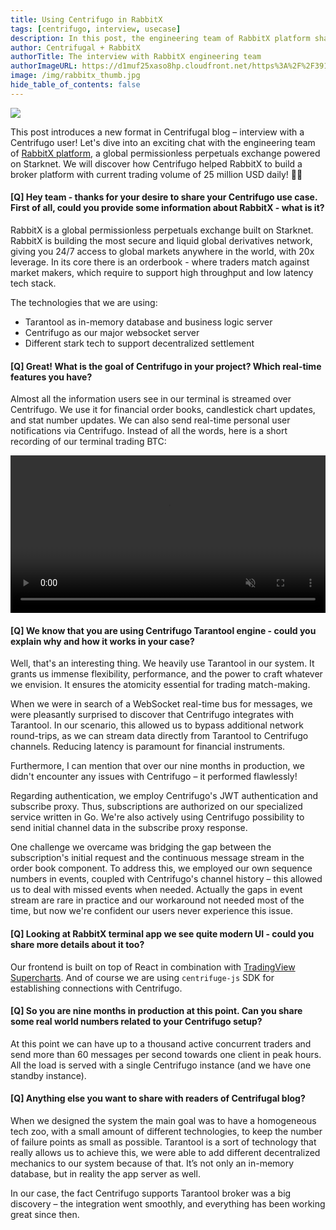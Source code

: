 ```yaml
---
title: Using Centrifugo in RabbitX
tags: [centrifugo, interview, usecase]
description: In this post, the engineering team of RabbitX platform shares details about the usage of Centrifugo in their product.
author: Centrifugal + RabbitX
authorTitle: The interview with RabbitX engineering team
authorImageURL: https://d1muf25xaso8hp.cloudfront.net/https%3A%2F%2F3918ead037b1d3dc3ed05287664aeaed.cdn.bubble.io%2Ff1655453377613x154516784582627620%2FLogo%2520big.png?w=128&h=&auto=compress&dpr=1&fit=max
image: /img/rabbitx_thumb.jpg
hide_table_of_contents: false
---
```


<img src="/img/rabbitx.png" />

This post introduces a new format in Centrifugal blog – interview with a Centrifugo user! Let's dive into an exciting chat with the engineering team of [RabbitX platform](https://landing.rabbitx.io/), a global permissionless perpetuals exchange powered on Starknet. We will discover how Centrifugo helped RabbitX to build a broker platform with current trading volume of 25 million USD daily! 🚀🎉

<!--truncate-->

#### [Q] Hey team - thanks for your desire to share your Centrifugo use case. First of all, could you provide some information about RabbitX - what is it?

RabbitX is a global permissionless perpetuals exchange built on Starknet. RabbitX is building the most secure and liquid global derivatives network, giving you 24/7 access to global markets anywhere in the world, with 20x leverage. In its core there is an orderbook - where traders match against market makers, which require to support high throughput and low latency tech stack.

The technologies that we are using:

* Tarantool as in-memory database and business logic server
* Centrifugo as our major websocket server
* Different stark tech to support decentralized settlement

#### [Q] Great! What is the goal of Centrifugo in your project? Which real-time features you have?

Almost all the information users see in our terminal is streamed over Centrifugo. We use it for financial order books, candlestick chart updates, and stat number updates. We can also send real-time personal user notifications via Centrifugo. Instead of all the words, here is a short recording of our terminal trading BTC:

<video width="100%" loop={true} autoPlay="autoplay" muted controls="" src="/img/rabbitx.mp4?v=1"></video>

#### [Q] We know that you are using Centrifugo Tarantool engine - could you explain why and how it works in your case?

Well, that's an interesting thing. We heavily use Tarantool in our system. It grants us immense flexibility, performance, and the power to craft whatever we envision. It ensures the atomicity essential for trading match-making.

When we were in search of a WebSocket real-time bus for messages, we were pleasantly surprised to discover that Centrifugo integrates with Tarantool. In our scenario, this allowed us to bypass additional network round-trips, as we can stream data directly from Tarantool to Centrifugo channels. Reducing latency is paramount for financial instruments.

Furthermore, I can mention that over our nine months in production, we didn't encounter any issues with Centrifugo – it performed flawlessly!

Regarding authentication, we employ Centrifugo's JWT authentication and subscribe proxy. Thus, subscriptions are authorized on our specialized service written in Go. We're also actively using Centrifugo possibility to send initial channel data in the subscribe proxy response.

One challenge we overcame was bridging the gap between the subscription's initial request and the continuous message stream in the order book component. To address this, we employed our own sequence numbers in events, coupled with Centrifugo's channel history – this allowed us to deal with missed events when needed. Actually the gaps in event stream are rare in practice and our workaround not needed most of the time, but now we're confident our users never experience this issue.

#### [Q] Looking at RabbitX terminal app we see quite modern UI - could you share more details about it too?

Our frontend is built on top of React in combination with [TradingView Supercharts](https://www.tradingview.com/chart/). And of course we are using `centrifuge-js` SDK for establishing connections with Centrifugo.

#### [Q] So you are nine months in production at this point. Can you share some real world numbers related to your Centrifugo setup?

At this point we can have up to a thousand active concurrent traders and send more than 60 messages per second towards one client in peak hours. All the load is served with a single Centrifugo instance (and we have one standby instance).

#### [Q] Anything else you want to share with readers of Centrifugal blog?

When we designed the system the main goal was to have a homogeneous tech zoo, with a small amount of different technologies, to keep the number of failure points as small as possible. Tarantool is a sort of technology that really allows us to achieve this, we were able to add different decentralized mechanics to our system because of that. It’s not only an in-memory database, but in reality the app server as well.

In our case, the fact Centrifugo supports Tarantool broker was a big discovery – the integration went smoothly, and everything has been working great since then.
